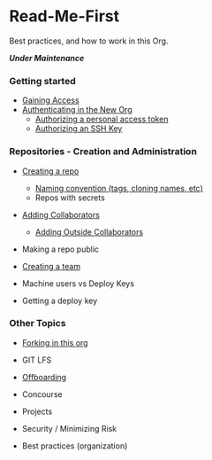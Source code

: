 # Read-Me-First
Best practices, and how to work in this Org. 

*__Under Maintenance__*

### Getting started
   * [Gaining Access](gaining-access.md)
   * [Authenticating in the New Org](Authentication.md)
      * [Authorizing a personal access token](Authorizing-Personal-Access-Token.md)
      * [Authorizing an SSH Key](Authorizing-ssh-key.md)

### Repositories - Creation and Administration
* [Creating a repo](creating-repo.md)
  * [Naming convention (tags, cloning names, etc)](Naming-Convention.md)
  * Repos with secrets
* [Adding Collaborators](adding-collaborators.md)
   * [Adding Outside Collaborators](adding-outside-collaborators.md)
* Making a repo public

* [Creating a team](Creating-a-Team.md)
* Machine users vs Deploy Keys
* Getting a deploy key

### Other Topics
   * [Forking in this org](forking.md)
   * GIT LFS
   * [Offboarding](offboarding.md)
   * Concourse
   * Projects
   * Security / Minimizing Risk
 
* Best practices (organization) 

